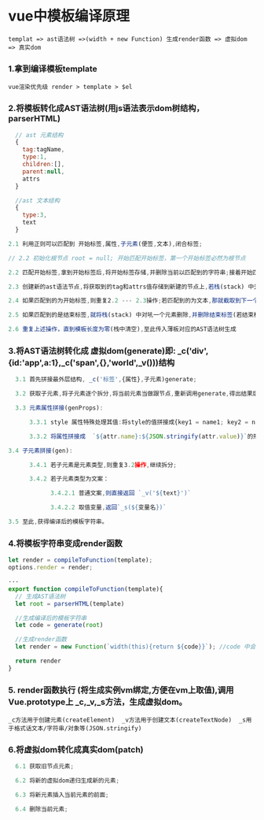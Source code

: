 # vue中模板编译原理

`templat => ast语法树 =>(width + new Function) 生成render函数 => 虚拟dom => 真实dom`

### 1.拿到编译模板template

    vue渲染优先级 render > template > $el

### 2.将模板转化成AST语法树(用js语法表示dom树结构，parserHTML)

```js
  // ast 元素结构
  {
    tag:tagName,
    type:1,
    children:[],
    parent:null,
    attrs
  }

  //ast 文本结构
  {
    type:3,
    text
  }
```
```js
2.1 利用正则可以匹配到 开始标签,属性,子元素(便签,文本),闭合标签;

// 2.2 初始化根节点 root = null; 开始匹配开始标签，第一个开始标签必然为根节点

2.2 匹配开始标签,拿到开始标签后,将开始标签存储,并删除当前以匹配到的字符串;接着开始匹配属性,拿到对应属性后存储

2.3 创建新的ast语法节点,将获取到的tag和attrs值存储到新建的节点上,若栈(stack) 中无值,将第一个ast节点作为根节点;如果栈中有值,则去最后一个作为根节点

2.4 如果匹配到的为开始标签,则重复2.2 --- 2.3操作;若匹配到的为文本,那就截取到下一个标签开始的位置(并删除原有文本),创建文本元素,放入栈中最后一个元素的children中

2.5 如果匹配到的是结束标签,就将栈(stack) 中对吼一个元素删除,并删除结束标签(若结束标签中最后一个标签名不同,则结构出现问题,会抛错),继续匹配；

2.6 重复上述操作，直到模板长度为零(栈中清空),至此传入薄板对应的AST语法树生成
```

### 3.将AST语法树转化成 虚拟dom(generate)即: _c('div',{id:'app',a:1},_c('span',{},'world',_v()))结构


```js
  3.1 首先拼接最外层结构, _c('标签',{属性},子元素)generate;

  3.2 获取子元素,将子元素逐个拆分,将当前元素当做跟节点,重新调用generate,得出结果后,并用','拼接

  3.3 元素属性拼接(genProps):

      3.3.1 style 属性特殊处理其值:将style的值拼接成{key1 = name1; key2 = name2;}形式

      3.3.2 将属性拼接成  `${attr.name}:${JSON.stringify(attr.value)}`的形式

3.4 子元素拼接(gen):

      3.4.1 若子元素是元素类型,则重复3.2操作,继续拆分;

      3.4.2 若子元素类型为文案：

            3.4.2.1 普通文案,则直接返回 `_v('${text}')`

            3.4.2.2 取值变量,返回`_s(${变量名})`

3.5 至此,获得编译后的模板字符串。
```

### 4.将模板字符串变成render函数
```js
let render = compileToFunction(template);
options.render = render;

···
export function compileToFunction(template){
  // 生成AST语法树
  let root = parserHTML(template)

  //生成编译后的模板字符串
  let code = generate(root)

  //生成render函数
  let render = new Function(`width(this){return ${code}}`); //code 中会会用到数据 数据在vm上

  return render
}
```
### 5. render函数执行 (将生成实例vm绑定,方便在vm上取值),调用Vue.prototype上 _c,_v,_s方法，生成虚拟dom。
`_c方法用于创建元素(createElement)  _v方法用于创建文本(createTextNode)  _s用于格式话文本/字符串/对象等(JSON.stringify)`

### 6.将虚拟dom转化成真实dom(patch)
```js
  6.1 获取旧节点元素;

  6.2 将新的虚拟dom递归生成新的元素;

  6.3 将新元素插入当前元素的前面;

  6.4 删除当前元素;
```
